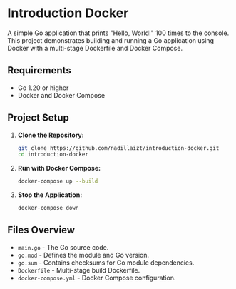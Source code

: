 # Introduction Docker

A simple Go application that prints "Hello, World!" 100 times to the console. This project demonstrates building and running a Go application using Docker with a multi-stage Dockerfile and Docker Compose.

## Requirements

- Go 1.20 or higher
- Docker and Docker Compose

## Project Setup

1. **Clone the Repository:**
    ```bash
    git clone https://github.com/nadillaizt/introduction-docker.git
    cd introduction-docker
    ```

2. **Run with Docker Compose:**
    ```bash
    docker-compose up --build
    ```

3. **Stop the Application:**
    ```bash
    docker-compose down
    ```

## Files Overview

- `main.go` - The Go source code.
- `go.mod` - Defines the module and Go version.
- `go.sum` - Contains checksums for Go module dependencies.
- `Dockerfile` - Multi-stage build Dockerfile.
- `docker-compose.yml` - Docker Compose configuration.
